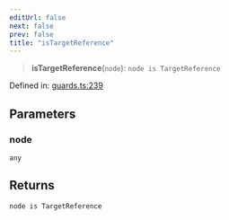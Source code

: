 ```yaml
---
editUrl: false
next: false
prev: false
title: "isTargetReference"
---
```


> **isTargetReference**(`node`): `node is TargetReference`

Defined in: [guards.ts:239](https://github.com/rcs-agents/rcs-lang/blob/469fcdfdc8e17c47e6157264f59d88421628e7a2/packages/ast/src/guards.ts#L239)

## Parameters

### node

`any`

## Returns

`node is TargetReference`
